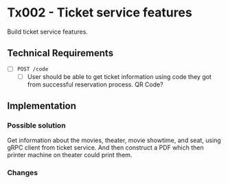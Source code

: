 # Tx002 - Ticket service features

Build ticket service features.

## Technical Requirements

- [ ] `POST /code`
  - [ ] User should be able to get ticket information using code they got from successful reservation process. QR Code?

## Implementation

### Possible solution

Get information about the movies, theater, movie showtime, and seat, using gRPC client from ticket service.
And then construct a PDF which then printer machine on theater could print them.

### Changes
